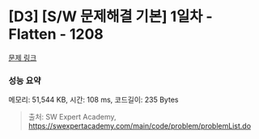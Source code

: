 # [D3] [S/W 문제해결 기본] 1일차 - Flatten - 1208 

[문제 링크](https://swexpertacademy.com/main/code/problem/problemDetail.do?contestProbId=AV139KOaABgCFAYh) 

### 성능 요약

메모리: 51,544 KB, 시간: 108 ms, 코드길이: 235 Bytes



> 출처: SW Expert Academy, https://swexpertacademy.com/main/code/problem/problemList.do